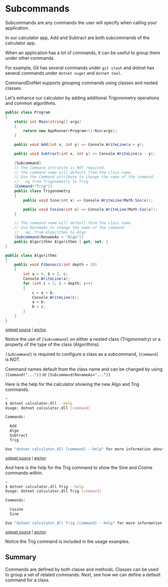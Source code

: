 # Subcommands

Subcommands are any commands the user will specify when calling your application.

In our calculator app, Add and Subtract are both subcommands of the calculator app.

When an application has a lot of commands, it can be useful to group them under other commands.

For example, Git has several commands under `git stash` and dotnet has several commands under `dotnet nuget` and `dotnet tool`.

CommandDotNet supports grouping commands using classes and nested classes.

Let's enhance our calculator by adding additional Trigonometry operations and common algorithms.

<!-- snippet: getting-started-120-subcommands -->
<a id='snippet-getting-started-120-subcommands'></a>
```c#
public class Program
{
    static int Main(string[] args)
    {
        return new AppRunner<Program>().Run(args);
    }

    public void Add(int x, int y) => Console.WriteLine(x + y);

    public void Subtract(int x, int y) => Console.WriteLine(x - y);
    
    [Subcommand]
    // The Command attribute is NOT required.
    // The command name will default from the class name.
    // Use the Command attribute to change the name of the command,
    //   eg from Trigonometry to Trig
    [Command("Trig")]
    public class Trigonometry
    {
        public void Sine(int x) => Console.WriteLine(Math.Sin(x));

        public void Cosine(int x) => Console.WriteLine(Math.Cos(x));
    }

    // The command name will default form the class name.
    // Use RenameAs to change the name of the command.
    //   eg. from Algorithms to Algo
    [Subcommand(RenameAs = "Algo")]
    public Algorithms Algorithms { get; set; }
}

public class Algorithms
{
    public void Fibonacci(int depth = 10)
    {
        int a = 0, b = 1, c;
        Console.WriteLine(a);
        for (int i = 2; i < depth; i++)
        {
            c = a + b;
            Console.WriteLine(c);
            a = b;
            b = c;
        }
    }
}
```
<sup><a href='https://github.com/bilal-fazlani/commanddotnet/blob/master/CommandDotNet.DocExamples/GettingStarted/Getting_Started_120_Subcommands.cs#L11-L58' title='Snippet source file'>snippet source</a> | <a href='#snippet-getting-started-120-subcommands' title='Start of snippet'>anchor</a></sup>
<!-- endSnippet -->

Notice the use of `[Subcommand]` on either a nested class (Trigonometry) or a property of the type of the class (Algorithms). 

`[Subcommand]` is required to configure a class as a subcommand, `[Command]` is *NOT*.

Command names default from the class name and can be changed by using `[Command("...")]` or `[Subcommand(RenameAs="...")]`

Here is the help for the calculator showing the new Algo and Trig commands.

<!-- snippet: getting-started-120-subcommands-help -->
<a id='snippet-getting-started-120-subcommands-help'></a>
```bash
~
$ dotnet calculator.dll --help
Usage: dotnet calculator.dll [command]

Commands:

  Add
  Algo
  Subtract
  Trig

Use "dotnet calculator.dll [command] --help" for more information about a command.
```
<sup><a href='https://github.com/bilal-fazlani/commanddotnet/blob/master/CommandDotNet.DocExamples/BashSnippets/getting-started-120-subcommands-help.bash#L1-L14' title='Snippet source file'>snippet source</a> | <a href='#snippet-getting-started-120-subcommands-help' title='Start of snippet'>anchor</a></sup>
<!-- endSnippet -->

And here is the help for the Trig command to show the Sine and Cosine commands within.

<!-- snippet: getting-started-120-subcommands-trig-help -->
<a id='snippet-getting-started-120-subcommands-trig-help'></a>
```bash
~
$ dotnet calculator.dll Trig --help
Usage: dotnet calculator.dll Trig [command]

Commands:

  Cosine
  Sine

Use "dotnet calculator.dll Trig [command] --help" for more information about a command.
```
<sup><a href='https://github.com/bilal-fazlani/commanddotnet/blob/master/CommandDotNet.DocExamples/BashSnippets/getting-started-120-subcommands-trig-help.bash#L1-L12' title='Snippet source file'>snippet source</a> | <a href='#snippet-getting-started-120-subcommands-trig-help' title='Start of snippet'>anchor</a></sup>
<!-- endSnippet -->

Notice the Trig command is included in the usage examples.

## Summary

Commands are defined by both classe and methods. Classes can be used to group a set of related commands. Next, see how we can define a default command for a class.
